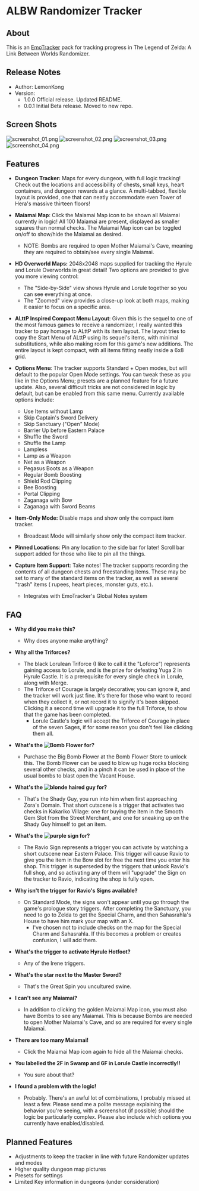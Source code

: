 # ALBW Randomizer Tracker

## About

This is an [EmoTracker](https://emotracker.net/) pack for tracking progress in The Legend of Zelda: A Link Between Worlds Randomizer.

## Release Notes

- Author: LemonKong
- Version:
    - 1.0.0 Official release. Updated README.
    - 0.0.1 Initial Beta release. Moved to new repo.

## Screen Shots

![screenshot_01.png](docs/screenshots/screenshot_01.png?raw=true)
![screenshot_02.png](docs/screenshots/screenshot_02.png?raw=true)
![screenshot_03.png](docs/screenshots/screenshot_03.png?raw=true)
![screenshot_04.png](docs/screenshots/screenshot_04.png?raw=true)


## Features

- **Dungeon Tracker:** Maps for every dungeon, with full logic tracking! Check out the locations and accessibility of
  chests, small keys, heart containers, and dungeon rewards at a glance. A multi-tabbed, flexible layout is provided,
  one that can neatly accommodate even Tower of Hera's massive thirteen floors!


- **Maiamai Map**: Click the Maiamai Map icon to be shown all Maiamai currently in logic! All 100 Maiamai are present,
  displayed as smaller squares than normal checks. The Maiamai Map icon can be toggled on/off to show/hide the Maiamai
  as desired.
    - NOTE: Bombs are required to open Mother Maiamai's Cave, meaning they are required to obtain/see every single
      Maiamai.


- **HD Overworld Maps:** 2048x2048 maps supplied for tracking the Hyrule and Lorule Overworlds in great
  detail! Two options are provided to give you more viewing control:
    - The "Side-by-Side" view shows Hyrule and Lorule together so you can see everything at once.
    - The "Zoomed" view provides a close-up look at both maps, making it easier to focus on a specific area.


- **ALttP Inspired Compact Menu Layout**: Given this is the sequel to one of the most famous games to
  receive a randomizer, I really wanted this tracker to pay homage to ALttP with its item layout. The layout tries to
  copy the Start Menu of ALttP using its sequel's items, with minimal substitutions, while also making room for this
  game's new additions. The entire layout is kept compact, with all items fitting neatly inside a 6x8 grid.


- **Options Menu**: The tracker supports Standard + Open modes, but will default to the popular Open Mode settings. You
  can tweak these as you like in the Options Menu; presets are a planned feature for a future update. Also, several
  difficult tricks are not considered in logic by default, but can be enabled from this same menu. Currently available
  options include:
    - Use Items without Lamp
    - Skip Captain's Sword Delivery
    - Skip Sanctuary ("Open" Mode)
    - Barrier Up before Eastern Palace
    - Shuffle the Sword
    - Shuffle the Lamp
    - Lampless
    - Lamp as a Weapon
    - Net as a Weapon
    - Pegasus Boots as a Weapon
    - Regular Bomb Boosting
    - Shield Rod Clipping
    - Bee Boosting
    - Portal Clipping
    - Zaganaga with Bow
    - Zaganaga with Sword Beams


- **Item-Only Mode:** Disable maps and show only the compact item tracker.
    - Broadcast Mode will similarly show only the compact item tracker.


- **Pinned Locations**: Pin any location to the side bar for later! Scroll bar support added for those who like to pin
  all the things.


- **Capture Item Support**: Take notes! The tracker supports recording the contents of all dungeon chests and
  freestanding items. These may be set to many of the standard items on the tracker, as well as several "trash" items (
  rupees, heart pieces, monster guts, etc.).
    - Integrates with EmoTracker's Global Notes system

## FAQ

- **Why did you make this?**
    - Why does anyone make anything?


- **Why all the Triforces?**
    - The black Lorulean Triforce (I like to call it the "Loforce") represents gaining access to Lorule, and is the
      prize for defeating Yuga 2 in Hyrule Castle. It is a prerequisite for every single check in Lorule, along with
      Merge.
    - The Triforce of Courage is largely decorative; you can ignore it, and the tracker will work just fine. It's there
      for those who want to record when they collect it, or not record it to signify it's been skipped. Clicking it a
      second time will upgrade it to the full Triforce, to show that the game has been completed.
        - Lorule Castle's logic will accept the Triforce of Courage in place of the seven Sages, if for some reason you
          don't feel like clicking them all.


- **What's the ![Bomb Flower](images/bomb_flower.png?raw=true) for?**
    - Purchase the Big Bomb Flower at the Bomb Flower Store to unlock this. The Bomb Flower can be used to blow up huge
      rocks blocking several other checks, and in a pinch it can be used in place of the usual bombs to blast open the
      Vacant House.


- **What's the ![blonde haired guy](images/shady_guy.png?raw=true) for?**
    - That's the Shady Guy, you run into him when first approaching Zora's Domain. That short cutscene is a trigger that
      activates two checks in Kakariko Village: one for buying the item in the Smooth Gem Slot from the Street Merchant,
      and one for sneaking up on the Shady Guy himself to get an item.


- **What's the ![purple sign](images/signs.png?raw=true) for?**
    - The Ravio Sign represents a trigger you can activate by watching a short cutscene near Eastern Palace. This
      trigger will cause Ravio to give you the item in the Bow slot for free the next time you enter his shop. This
      trigger is superseded by the triggers that unlock Ravio's full shop, and so activating any of them will "upgrade"
      the Sign on the tracker to Ravio, indicating the shop is fully open.


- **Why isn't the trigger for Ravio's Signs available?**
    - On Standard Mode, the signs won't appear until you go through the game's prologue story triggers. After completing
      the Sanctuary, you need to go to Zelda to get the Special Charm, and then Sahasrahla's House to have him mark your
      map with an X.
        - I've chosen not to include checks on the map for the Special Charm and Sahasrahla. If this becomes a problem
          or creates confusion, I will add them.


- **What's the trigger to activate Hyrule Hotfoot?**
    - Any of the Irene triggers.


- **What's the star next to the Master Sword?**
    - That's the Great Spin you uncultured swine.


- **I can't see any Maiamai?**
    - In addition to clicking the golden Maiamai Map icon, you must also have Bombs to see any Maiamai. This is because
      Bombs are needed to open Mother Maiamai's Cave, and so are required for every single Maiamai.


- **There are too many Maiamai!**
    - Click the Maiamai Map icon again to hide all the Maiamai checks.


- **You labelled the 2F in Swamp and 6F in Lorule Castle incorrectly!!**
    - You sure about that?


- **I found a problem with the logic!**
    - Probably. There's an awful lot of combinations, I probably missed at least a few. Please send me a polite message
      explaining the behavior you're seeing, with a screenshot (if possible) should the logic be particularly complex.
      Please also include which options you currently have enabled/disabled.

## Planned Features

- Adjustments to keep the tracker in line with future Randomizer updates and modes
- Higher quality dungeon map pictures
- Presets for settings
- Limited Key information in dungeons (under consideration)
